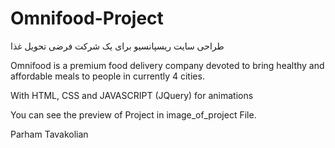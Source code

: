 # Omnifood-Project
طراحی سایت ریسپانسیو برای یک شرکت فرضی تحویل غذا

Omnifood is a premium food delivery company devoted to bring healthy and affordable meals to people in currently 4 cities.

With HTML, CSS and JAVASCRIPT (JQuery) for animations

You can see the preview of Project in image_of_project File.

Parham Tavakolian
